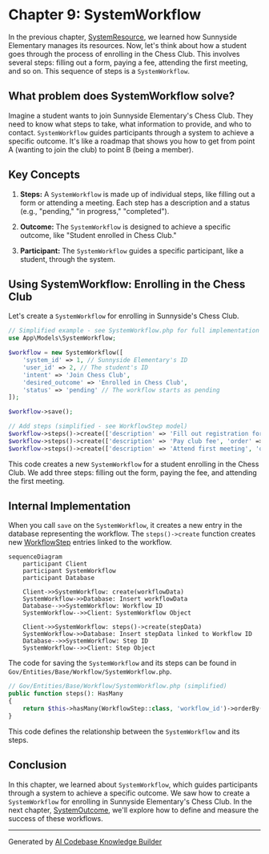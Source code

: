 # Chapter 9: SystemWorkflow

In the previous chapter, [SystemResource](08_systemresource.md), we learned how Sunnyside Elementary manages its resources. Now, let's think about how a student goes through the process of enrolling in the Chess Club. This involves several steps: filling out a form, paying a fee, attending the first meeting, and so on. This sequence of steps is a `SystemWorkflow`.

## What problem does SystemWorkflow solve?

Imagine a student wants to join Sunnyside Elementary's Chess Club. They need to know what steps to take, what information to provide, and who to contact.  `SystemWorkflow` guides participants through a system to achieve a specific outcome. It's like a roadmap that shows you how to get from point A (wanting to join the club) to point B (being a member).

## Key Concepts

1. **Steps:** A `SystemWorkflow` is made up of individual steps, like filling out a form or attending a meeting. Each step has a description and a status (e.g., "pending," "in progress," "completed").

2. **Outcome:** The `SystemWorkflow` is designed to achieve a specific outcome, like "Student enrolled in Chess Club."

3. **Participant:** The `SystemWorkflow` guides a specific participant, like a student, through the system.

## Using SystemWorkflow: Enrolling in the Chess Club

Let's create a `SystemWorkflow` for enrolling in Sunnyside's Chess Club.

```php
// Simplified example - see SystemWorkflow.php for full implementation
use App\Models\SystemWorkflow;

$workflow = new SystemWorkflow([
    'system_id' => 1, // Sunnyside Elementary's ID
    'user_id' => 2, // The student's ID
    'intent' => 'Join Chess Club',
    'desired_outcome' => 'Enrolled in Chess Club',
    'status' => 'pending' // The workflow starts as pending
]);

$workflow->save();

// Add steps (simplified - see WorkflowStep model)
$workflow->steps()->create(['description' => 'Fill out registration form', 'order' => 1]);
$workflow->steps()->create(['description' => 'Pay club fee', 'order' => 2]);
$workflow->steps()->create(['description' => 'Attend first meeting', 'order' => 3]);
```

This code creates a new `SystemWorkflow` for a student enrolling in the Chess Club. We add three steps: filling out the form, paying the fee, and attending the first meeting.

## Internal Implementation

When you call `save` on the `SystemWorkflow`, it creates a new entry in the database representing the workflow.  The `steps()->create` function creates new [WorkflowStep](Not_provided_in_prompt.md) entries linked to the workflow.

```mermaid
sequenceDiagram
    participant Client
    participant SystemWorkflow
    participant Database

    Client->>SystemWorkflow: create(workflowData)
    SystemWorkflow->>Database: Insert workflowData
    Database-->>SystemWorkflow: Workflow ID
    SystemWorkflow-->>Client: SystemWorkflow Object

    Client->>SystemWorkflow: steps()->create(stepData)
    SystemWorkflow->>Database: Insert stepData linked to Workflow ID
    Database-->>SystemWorkflow: Step ID
    SystemWorkflow-->>Client: Step Object
```

The code for saving the `SystemWorkflow` and its steps can be found in `Gov/Entities/Base/Workflow/SystemWorkflow.php`.

```php
// Gov/Entities/Base/Workflow/SystemWorkflow.php (simplified)
public function steps(): HasMany
{
    return $this->hasMany(WorkflowStep::class, 'workflow_id')->orderBy('order');
}
```

This code defines the relationship between the `SystemWorkflow` and its steps.

## Conclusion

In this chapter, we learned about `SystemWorkflow`, which guides participants through a system to achieve a specific outcome. We saw how to create a `SystemWorkflow` for enrolling in Sunnyside Elementary's Chess Club. In the next chapter, [SystemOutcome](10_systemoutcome.md), we'll explore how to define and measure the success of these workflows.


---

Generated by [AI Codebase Knowledge Builder](https://github.com/The-Pocket/Tutorial-Codebase-Knowledge)